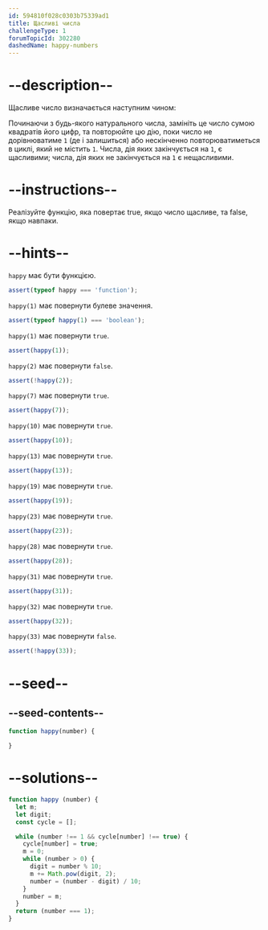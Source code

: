 ```yaml
---
id: 594810f028c0303b75339ad1
title: Щасливі числа
challengeType: 1
forumTopicId: 302280
dashedName: happy-numbers
---
```


# --description--

Щасливе число визначається наступним чином:

Починаючи з будь-якого натурального числа, замініть це число сумою квадратів його цифр, та повторюйте цю дію, поки число не дорівнюватиме `1` (де і залишиться) або нескінченно повторюватиметься в циклі, який не містить `1`. Числа, дія яких закінчується на `1`, є щасливими; числа, дія яких не закінчується на `1` є нещасливими.

# --instructions--

Реалізуйте функцію, яка повертає true, якщо число щасливе, та false, якщо навпаки.

# --hints--

`happy` має бути функцією.

```js
assert(typeof happy === 'function');
```

`happy(1)` має повернути булеве значення.

```js
assert(typeof happy(1) === 'boolean');
```

`happy(1)` має повернути `true`.

```js
assert(happy(1));
```

`happy(2)` має повернути `false`.

```js
assert(!happy(2));
```

`happy(7)` має повернути `true`.

```js
assert(happy(7));
```

`happy(10)` має повернути `true`.

```js
assert(happy(10));
```

`happy(13)` має повернути `true`.

```js
assert(happy(13));
```

`happy(19)` має повернути `true`.

```js
assert(happy(19));
```

`happy(23)` має повернути `true`.

```js
assert(happy(23));
```

`happy(28)` має повернути `true`.

```js
assert(happy(28));
```

`happy(31)` має повернути `true`.

```js
assert(happy(31));
```

`happy(32)` має повернути `true`.

```js
assert(happy(32));
```

`happy(33)` має повернути `false`.

```js
assert(!happy(33));
```

# --seed--

## --seed-contents--

```js
function happy(number) {

}
```

# --solutions--

```js
function happy (number) {
  let m;
  let digit;
  const cycle = [];

  while (number !== 1 && cycle[number] !== true) {
    cycle[number] = true;
    m = 0;
    while (number > 0) {
      digit = number % 10;
      m += Math.pow(digit, 2);
      number = (number - digit) / 10;
    }
    number = m;
  }
  return (number === 1);
}
```
